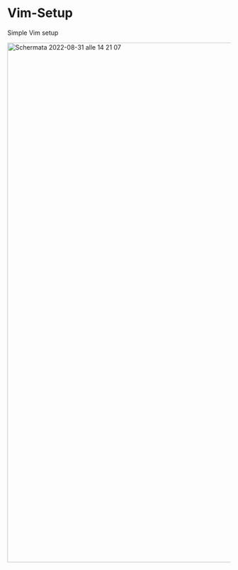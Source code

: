 # Vim-Setup
Simple Vim setup



<img width="1173" alt="Schermata 2022-08-31 alle 14 21 07" src="https://user-images.githubusercontent.com/44177676/187677075-3063a958-bbff-4a88-988b-ccb5b9e33cbe.png">
